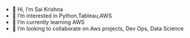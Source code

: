 - 👋 Hi, I’m Sai Krishna
- 👀 I’m interested in Python,Tableau,AWS
- 🌱 I’m currently learning AWS
- 💞️ I’m looking to collaborate on Aws projects, Dev Ops, Data Science

<!---
sakicena/sakicena is a ✨ special ✨ repository because its `README.md` (this file) appears on your GitHub profile.
You can click the Preview link to take a look at your changes.
--->

